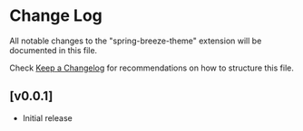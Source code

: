 # Change Log

All notable changes to the "spring-breeze-theme" extension will be documented in this file.

Check [Keep a Changelog](http://keepachangelog.com/) for recommendations on how to structure this file.

## [v0.0.1]

- Initial release
